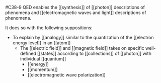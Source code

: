 #C38-9 
 QED enables the [[synthesis]] of [[photon]] descriptions of phenomena and [[electromagnetic waves and light]] descriptions of phenomena.

It does so with the following suppositions:
- To explain by [[analogy]] similar to the quantization of the [[electron energy level]] in an [[atom]] 
	- The [[electric field]] and [[magnetic field]] takes on specific well-defined [[states]] according to [[collections]] of [[photon]] with individual [[quantum]]
		- [[energy]]
		- [[momentum]]
		- [[electromagnetic wave polarization]]